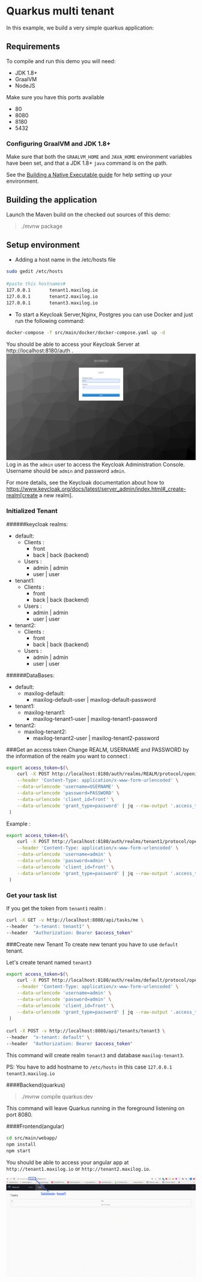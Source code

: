 # Quarkus multi tenant

In this example, we build a very simple quarkus application:


## Requirements

To compile and run this demo you will need:
- JDK 1.8+
- GraalVM
- NodeJS

Make sure you have this ports available
- 80
- 8080
- 8180
- 5432

### Configuring GraalVM and JDK 1.8+

Make sure that both the `GRAALVM_HOME` and `JAVA_HOME` environment variables have
been set, and that a JDK 1.8+ `java` command is on the path.

See the [Building a Native Executable guide](https://quarkus.io/guides/building-native-image)
for help setting up your environment.


## Building the application

Launch the Maven build on the checked out sources of this demo:

> ./mvnw package

## Setup environment
* Adding a host name in the /etc/hosts file
```bash
sudo gedit /etc/hosts

#paste this hostnames#
127.0.0.1       tenant1.maxilog.io
127.0.0.1       tenant2.maxilog.io
127.0.0.1       tenant3.maxilog.io
```

* To start a Keycloak Server,Nginx, Postgres  you can use Docker and just run the following command:
```bash
docker-compose -f src/main/docker/docker-compose.yaml up -d
```

You should be able to access your Keycloak Server at http://localhost:8180/auth .
![test](login.png)
Log in as the `admin` user to access the Keycloak Administration Console.
Username should be `admin` and password `admin`.

For more details, see the Keycloak documentation about how to https://www.keycloak.org/docs/latest/server_admin/index.html#_create-realm[create a new realm].



### Initialized Tenant

######keycloak realms:
  - default:
    - Clients : 
      - front
      - back | back (backend)
    - Users : 
      - admin | admin
      - user | user 
  - tenant1:
    - Clients : 
      - front
      - back | back (backend)
    - Users : 
      - admin | admin
      - user | user  
  - tenant2:
    - Clients : 
      - front
      - back | back (backend)
    - Users : 
      - admin | admin
      - user | user  

######DataBases:
  - default:
    - maxilog-default: 
      - maxilog-default-user | maxilog-default-password
  - tenant1:
    - maxilog-tenant1: 
      - maxilog-tenant1-user | maxilog-tenant1-password
  - tenant2:
    - maxilog-tenant2: 
      - maxilog-tenant2-user | maxilog-tenant2-password

###Get an access token
Change REALM, USERNAME and PASSWORD by the information of the realm you want to connect :
```bash
export access_token=$(\
    curl -X POST http://localhost:8180/auth/realms/REALM/protocol/openid-connect/token \
    --header 'Content-Type: application/x-www-form-urlencoded' \
    --data-urlencode 'username=USERNAME' \
    --data-urlencode 'password=PASSWORD' \
    --data-urlencode 'client_id=front' \
    --data-urlencode 'grant_type=password' | jq --raw-output '.access_token' \
 )
````

Example :

```bash
export access_token=$(\
    curl -X POST http://localhost:8180/auth/realms/tenant1/protocol/openid-connect/token \
    --header 'Content-Type: application/x-www-form-urlencoded' \
    --data-urlencode 'username=admin' \
    --data-urlencode 'password=admin' \
    --data-urlencode 'client_id=front' \
    --data-urlencode 'grant_type=password' | jq --raw-output '.access_token' \
 )
```

### Get your task list
If you get the token from `tenant1` realm :

```bash
curl -X GET -v http://localhost:8080/api/tasks/me \
--header  "x-tenant: tenant1" \
--header  "Authorization: Bearer $access_token"
```

###Create new Tenant
To create new tenant you have to use `default` tenant.

Let's create tenant named `tenant3`
```bash
export access_token=$(\
    curl -X POST http://localhost:8180/auth/realms/default/protocol/openid-connect/token \
    --header 'Content-Type: application/x-www-form-urlencoded' \
    --data-urlencode 'username=admin' \
    --data-urlencode 'password=admin' \
    --data-urlencode 'client_id=front' \
    --data-urlencode 'grant_type=password' | jq --raw-output '.access_token' \
 )
 
curl -X POST -v http://localhost:8080/api/tenants/tenant3 \
--header  "x-tenant: default" \
--header  "Authorization: Bearer $access_token"
```

This command will create realm `tenant3` and database `maxilog-tenant3`.

PS: You have to add hostname to `/etc/hosts` in this case `127.0.0.1       tenant3.maxilog.io`


####Backend(quarkus)
> ./mvnw compile quarkus:dev

This command will leave Quarkus running in the foreground listening on port 8080.

####Frontend(angular)
```bash
cd src/main/webapp/
npm install
npm start
```
You should be able to access your angular app at `http://tenant1.maxilog.io` or `http://tenant2.maxilog.io`.

![test](tenant1-ss.gif)
